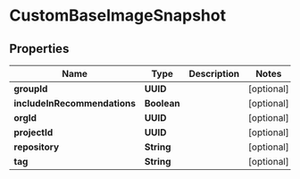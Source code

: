 

# CustomBaseImageSnapshot


## Properties

| Name | Type | Description | Notes |
|------------ | ------------- | ------------- | -------------|
|**groupId** | **UUID** |  |  [optional] |
|**includeInRecommendations** | **Boolean** |  |  [optional] |
|**orgId** | **UUID** |  |  [optional] |
|**projectId** | **UUID** |  |  [optional] |
|**repository** | **String** |  |  [optional] |
|**tag** | **String** |  |  [optional] |



